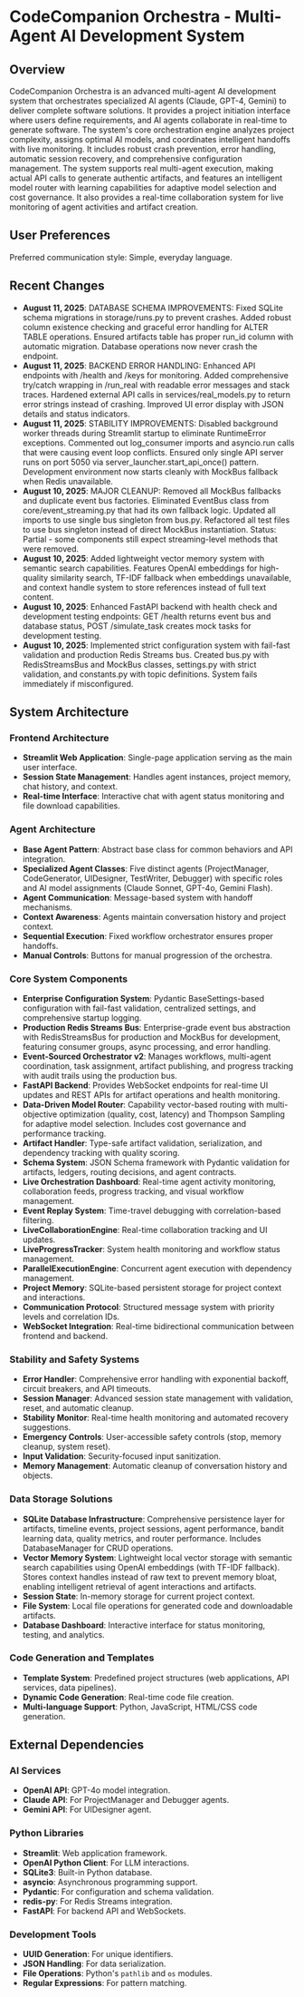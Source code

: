 # CodeCompanion Orchestra - Multi-Agent AI Development System

## Overview
CodeCompanion Orchestra is an advanced multi-agent AI development system that orchestrates specialized AI agents (Claude, GPT-4, Gemini) to deliver complete software solutions. It provides a project initiation interface where users define requirements, and AI agents collaborate in real-time to generate software. The system's core orchestration engine analyzes project complexity, assigns optimal AI models, and coordinates intelligent handoffs with live monitoring. It includes robust crash prevention, error handling, automatic session recovery, and comprehensive configuration management. The system supports real multi-agent execution, making actual API calls to generate authentic artifacts, and features an intelligent model router with learning capabilities for adaptive model selection and cost governance. It also provides a real-time collaboration system for live monitoring of agent activities and artifact creation.

## User Preferences
Preferred communication style: Simple, everyday language.

## Recent Changes
- **August 11, 2025**: DATABASE SCHEMA IMPROVEMENTS: Fixed SQLite schema migrations in storage/runs.py to prevent crashes. Added robust column existence checking and graceful error handling for ALTER TABLE operations. Ensured artifacts table has proper run_id column with automatic migration. Database operations now never crash the endpoint.
- **August 11, 2025**: BACKEND ERROR HANDLING: Enhanced API endpoints with /health and /keys for monitoring. Added comprehensive try/catch wrapping in /run_real with readable error messages and stack traces. Hardened external API calls in services/real_models.py to return error strings instead of crashing. Improved UI error display with JSON details and status indicators.
- **August 11, 2025**: STABILITY IMPROVEMENTS: Disabled background worker threads during Streamlit startup to eliminate RuntimeError exceptions. Commented out log_consumer imports and asyncio.run calls that were causing event loop conflicts. Ensured only single API server runs on port 5050 via server_launcher.start_api_once() pattern. Development environment now starts cleanly with MockBus fallback when Redis unavailable.
- **August 10, 2025**: MAJOR CLEANUP: Removed all MockBus fallbacks and duplicate event bus factories. Eliminated EventBus class from core/event_streaming.py that had its own fallback logic. Updated all imports to use single bus singleton from bus.py. Refactored all test files to use bus singleton instead of direct MockBus instantiation. Status: Partial - some components still expect streaming-level methods that were removed.
- **August 10, 2025**: Added lightweight vector memory system with semantic search capabilities. Features OpenAI embeddings for high-quality similarity search, TF-IDF fallback when embeddings unavailable, and context handle system to store references instead of full text content.
- **August 10, 2025**: Enhanced FastAPI backend with health check and development testing endpoints: GET /health returns event bus and database status, POST /simulate_task creates mock tasks for development testing.
- **August 10, 2025**: Implemented strict configuration system with fail-fast validation and production Redis Streams bus. Created bus.py with RedisStreamsBus and MockBus classes, settings.py with strict validation, and constants.py with topic definitions. System fails immediately if misconfigured.

## System Architecture

### Frontend Architecture
- **Streamlit Web Application**: Single-page application serving as the main user interface.
- **Session State Management**: Handles agent instances, project memory, chat history, and context.
- **Real-time Interface**: Interactive chat with agent status monitoring and file download capabilities.

### Agent Architecture
- **Base Agent Pattern**: Abstract base class for common behaviors and API integration.
- **Specialized Agent Classes**: Five distinct agents (ProjectManager, CodeGenerator, UIDesigner, TestWriter, Debugger) with specific roles and AI model assignments (Claude Sonnet, GPT-4o, Gemini Flash).
- **Agent Communication**: Message-based system with handoff mechanisms.
- **Context Awareness**: Agents maintain conversation history and project context.
- **Sequential Execution**: Fixed workflow orchestrator ensures proper handoffs.
- **Manual Controls**: Buttons for manual progression of the orchestra.

### Core System Components
- **Enterprise Configuration System**: Pydantic BaseSettings-based configuration with fail-fast validation, centralized settings, and comprehensive startup logging.
- **Production Redis Streams Bus**: Enterprise-grade event bus abstraction with RedisStreamsBus for production and MockBus for development, featuring consumer groups, async processing, and error handling.
- **Event-Sourced Orchestrator v2**: Manages workflows, multi-agent coordination, task assignment, artifact publishing, and progress tracking with audit trails using the production bus.
- **FastAPI Backend**: Provides WebSocket endpoints for real-time UI updates and REST APIs for artifact operations and health monitoring.
- **Data-Driven Model Router**: Capability vector-based routing with multi-objective optimization (quality, cost, latency) and Thompson Sampling for adaptive model selection. Includes cost governance and performance tracking.
- **Artifact Handler**: Type-safe artifact validation, serialization, and dependency tracking with quality scoring.
- **Schema System**: JSON Schema framework with Pydantic validation for artifacts, ledgers, routing decisions, and agent contracts.
- **Live Orchestration Dashboard**: Real-time agent activity monitoring, collaboration feeds, progress tracking, and visual workflow management.
- **Event Replay System**: Time-travel debugging with correlation-based filtering.
- **LiveCollaborationEngine**: Real-time collaboration tracking and UI updates.
- **LiveProgressTracker**: System health monitoring and workflow status management.
- **ParallelExecutionEngine**: Concurrent agent execution with dependency management.
- **Project Memory**: SQLite-based persistent storage for project context and interactions.
- **Communication Protocol**: Structured message system with priority levels and correlation IDs.
- **WebSocket Integration**: Real-time bidirectional communication between frontend and backend.

### Stability and Safety Systems
- **Error Handler**: Comprehensive error handling with exponential backoff, circuit breakers, and API timeouts.
- **Session Manager**: Advanced session state management with validation, reset, and automatic cleanup.
- **Stability Monitor**: Real-time health monitoring and automated recovery suggestions.
- **Emergency Controls**: User-accessible safety controls (stop, memory cleanup, system reset).
- **Input Validation**: Security-focused input sanitization.
- **Memory Management**: Automatic cleanup of conversation history and objects.

### Data Storage Solutions
- **SQLite Database Infrastructure**: Comprehensive persistence layer for artifacts, timeline events, project sessions, agent performance, bandit learning data, quality metrics, and router performance. Includes DatabaseManager for CRUD operations.
- **Vector Memory System**: Lightweight local vector storage with semantic search capabilities using OpenAI embeddings (with TF-IDF fallback). Stores context handles instead of raw text to prevent memory bloat, enabling intelligent retrieval of agent interactions and artifacts.
- **Session State**: In-memory storage for current project context.
- **File System**: Local file operations for generated code and downloadable artifacts.
- **Database Dashboard**: Interactive interface for status monitoring, testing, and analytics.

### Code Generation and Templates
- **Template System**: Predefined project structures (web applications, API services, data pipelines).
- **Dynamic Code Generation**: Real-time code file creation.
- **Multi-language Support**: Python, JavaScript, HTML/CSS code generation.

## External Dependencies

### AI Services
- **OpenAI API**: GPT-4o model integration.
- **Claude API**: For ProjectManager and Debugger agents.
- **Gemini API**: For UIDesigner agent.

### Python Libraries
- **Streamlit**: Web application framework.
- **OpenAI Python Client**: For LLM interactions.
- **SQLite3**: Built-in Python database.
- **asyncio**: Asynchronous programming support.
- **Pydantic**: For configuration and schema validation.
- **redis-py**: For Redis Streams integration.
- **FastAPI**: For backend API and WebSockets.

### Development Tools
- **UUID Generation**: For unique identifiers.
- **JSON Handling**: For data serialization.
- **File Operations**: Python's `pathlib` and `os` modules.
- **Regular Expressions**: For pattern matching.